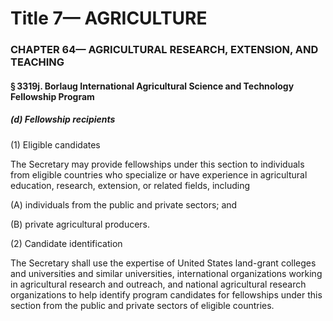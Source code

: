 
# Title 7— AGRICULTURE
### CHAPTER 64— AGRICULTURAL RESEARCH, EXTENSION, AND TEACHING
#### § 3319j. Borlaug International Agricultural Science and Technology Fellowship Program
##### (d) Fellowship recipients

(1) Eligible candidates

The Secretary may provide fellowships under this section to individuals from eligible countries who specialize or have experience in agricultural education, research, extension, or related fields, including

(A) individuals from the public and private sectors; and

(B) private agricultural producers.

(2) Candidate identification

The Secretary shall use the expertise of United States land-grant colleges and universities and similar universities, international organizations working in agricultural research and outreach, and national agricultural research organizations to help identify program candidates for fellowships under this section from the public and private sectors of eligible countries.
